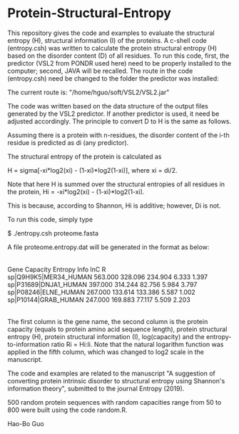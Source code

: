 # Protein-Structural-Entropy
This repository gives the code and examples to evaluate the structural entropy (H), structural information (I) of the proteins.
A c-shell code (entropy.csh) was written to calculate the protein structural entropy (H) based on the disorder content (D) of all residues. To run this code, first, the predictor (VSL2 from PONDR used here) need to be properly installed to the computer; second, JAVA will be recalled. The route in the code (entropy.csh) need be changed to the folder the predictor was installed:

The current route is: "/home/hguo/soft/VSL2/VSL2.jar"

The code was written based on the data structure of the output files generated by the VSL2 predictor. If another predictor is used, it need be adjusted accordingly. The principle to convert D to H is the same as follows.

Assuming there is a protein with n-residues, the disorder content of the i-th residue is predicted as di (any predictor).

The structural entropy of the protein is calculated as

H = sigma[-xi*log2(xi) - (1-xi)*log2(1-xi)],
where xi = di/2.

Note that here H is summed over the structural entropies of all residues in the protein,
Hi = -xi*log2(xi) - (1-xi)*log2(1-xi).

This is because, according to Shannon, Hi is additive; however, Di is not.

To run this code, simply type

$ ./entropy.csh proteome.fasta

A file proteome.entropy.dat will be generated in the format as below:
######
Gene                      Capacity   Entropy    Info       lnC        R         
sp|Q9H9K5|MER34_HUMAN     563.000    328.096    234.904    6.333      1.397     
sp|P31689|DNJA1_HUMAN     397.000    314.244    82.756     5.984      3.797     
sp|P08246|ELNE_HUMAN      267.000    133.614    133.386    5.587      1.002     
sp|P10144|GRAB_HUMAN      247.000    169.883    77.117     5.509      2.203
######

The first column is the gene name, the second column is the protein capacity (equals to protein amino acid sequence length), protein structural entropy (H), protein structural information (I), log(capacity) and the entropy-to-information ratio Ri = Hi:Ii. Note that the natural logarithm function was applied in the fifth column, which was changed to log2 scale in the manuscript.

The code and examples are related to the manuscript "A suggestion of converting protein intrinsic disorder to structural entropy using Shannon's information theory", submitted to the journal Entropy (2019).

500 random protein sequences with random capacities range from 50 to 800 were built using the code random.R.

Hao-Bo Guo
